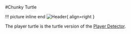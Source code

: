 #Chunky Turtle

!!! picture inline end
    ![Header](https://srendi.de/wp-content/uploads/2021/03/Advanced-Player-Turtle.png){ align=right }

The player turtle is the turtle version of the [Player Detector](https://docs.srendi.de/Peripherals/playerdetector/).
